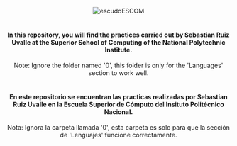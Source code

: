 <center>

![escudoESCOM](https://github.com/4phr0d1t3/Escuela-Superior-de-Computo/assets/64220877/3b9f0447-18cc-4577-965b-f8d8ae9086c8)


<h4>
	<br>
	In this repository, you will find the practices carried out by Sebastian Ruiz Uvalle at the Superior School of Computing of the National Polytechnic Institute.
</h4>
Note: Ignore the folder named '0', this folder is only for the 'Languages' section to work well.
<br>
<h4>
	<br>
	En este repositorio se encuentran las practicas realizadas por Sebastian Ruiz Uvalle en la Escuela Superior de Cómputo del Insituto Politécnico Nacional.
</h4>
Nota: Ignora la carpeta llamada '0', esta carpeta es solo para que la sección de 'Lenguajes' funcione correctamente.
<br>
</center>
